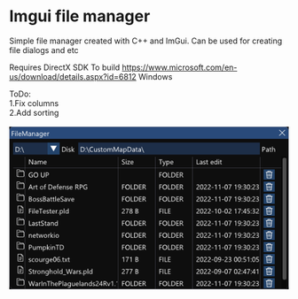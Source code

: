 # Imgui file manager
 Simple file manager created with C++ and ImGui. Can be used for creating file dialogs and etc

Requires DirectX SDK To build https://www.microsoft.com/en-us/download/details.aspx?id=6812
Windows

ToDo:<br>
1.Fix columns<br>
2.Add sorting<br>
<br>
![alt text](img.png)

